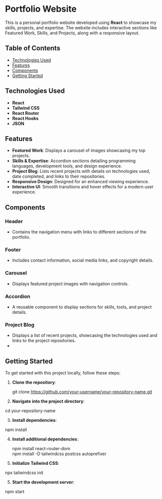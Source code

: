 # Portfolio Website

This is a personal portfolio website developed using **React** to showcase my skills, projects, and expertise. The website includes interactive sections like Featured Work, Skills, and Projects, along with a responsive layout.

## Table of Contents
- [Technologies Used](#technologies-used)
- [Features](#features)
- [Components](#components)
- [Getting Started](#getting-started)

## Technologies Used

- **React**
- **Tailwind CSS**
- **React Router**
- **React Hooks**
- **JSON**

## Features

- **Featured Work**: Displays a carousel of images showcasing my top projects.
- **Skills & Expertise**: Accordion sections detailing programming languages, development tools, and design experience.
- **Project Blog**: Lists recent projects with details on technologies used, date completed, and links to their repositories.
- **Responsive Design**: Designed for an enhanced viewing experience.
- **Interactive UI**: Smooth transitions and hover effects for a modern user experience.

## Components

### Header
- Contains the navigation menu with links to different sections of the portfolio.

### Footer
- Includes contact information, social media links, and copyright details.

### Carousel
- Displays featured project images with navigation controls.

### Accordion
- A reusable component to display sections for skills, tools, and project details.

### Project Blog
- Displays a list of recent projects, showcasing the technologies used and links to the project repositories.
- 

## Getting Started

To get started with this project locally, follow these steps:

1. **Clone the repository**:
   
   git clone https://github.com/your-username/your-repository-name.git

2. **Navigate into the project directory**:
   
  cd your-repository-name

3. **Install dependencies**:

  npm install

4. **Install additional dependencies**:

   npm install react-router-dom  
   npm install -D tailwindcss postcss autoprefixer

6. **Initialize Tailwind CSS**:

  npx tailwindcss init

5. **Start the development server**:
   
  npm start


